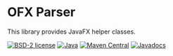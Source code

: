 # OFX Parser

This library provides JavaFX helper classes.

[![BSD-2 license](https://img.shields.io/badge/License-BSD--2-informational.svg)](LICENSE)
[![Java](https://img.shields.io/badge/Java-15-orange?logo=java)](https://www.oracle.com/java/technologies/javase-downloads.html)
[![Maven Central](https://maven-badges.herokuapp.com/maven-central/org.panteleyev/ofx-parser/badge.svg)](https://maven-badges.herokuapp.com/maven-central/org.panteleyev/ofx-parser/)
[![Javadocs](http://www.javadoc.io/badge/org.panteleyev/ofx-parser.svg)](http://www.javadoc.io/doc/org.panteleyev/ofx-parser)
